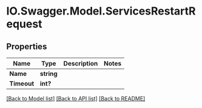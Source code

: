 # IO.Swagger.Model.ServicesRestartRequest
## Properties

Name | Type | Description | Notes
------------ | ------------- | ------------- | -------------
**Name** | **string** |  | 
**Timeout** | **int?** |  | 

[[Back to Model list]](../README.md#documentation-for-models) [[Back to API list]](../README.md#documentation-for-api-endpoints) [[Back to README]](../README.md)


